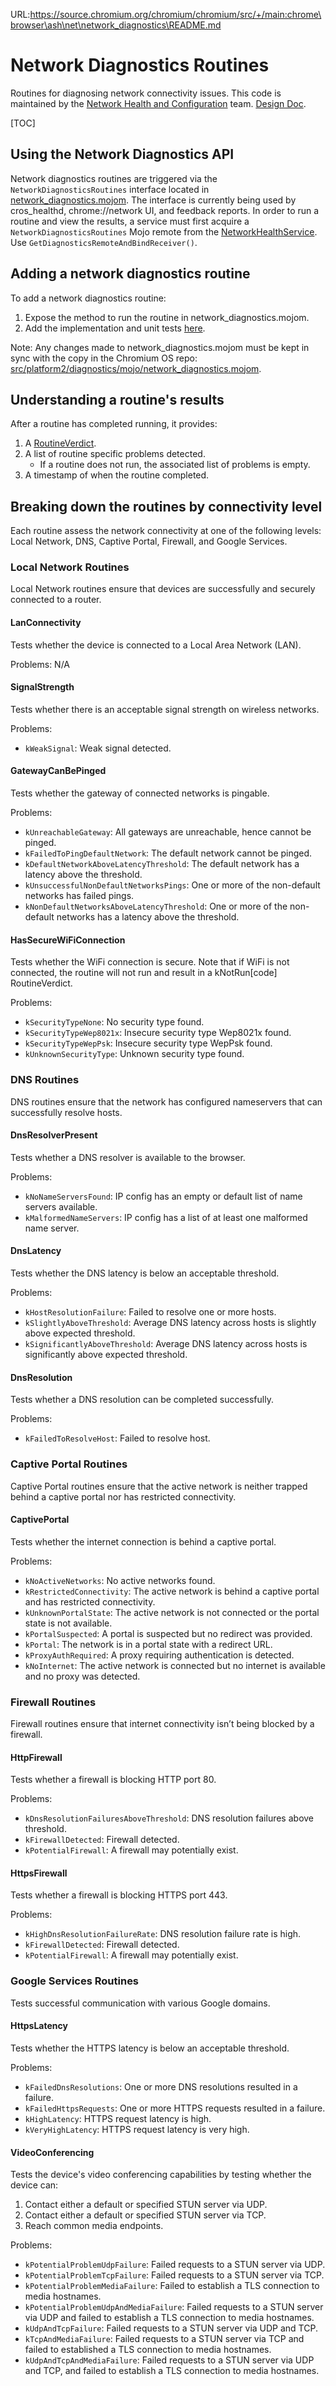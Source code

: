 URL:https://source.chromium.org/chromium/chromium/src/+/main:chrome\browser\ash\net\network_diagnostics\README.md
# Network Diagnostics Routines

Routines for diagnosing network connectivity issues. This code is maintained by
the [Network Health and Configuration] team. [Design Doc].

[TOC]

## Using the Network Diagnostics API

Network diagnostics routines are triggered via the `NetworkDiagnosticsRoutines`
interface located in [network_diagnostics.mojom]. The interface is currently
being used by cros_healthd, chrome://network UI, and feedback reports. In order
to run a routine and view the results, a service must first acquire a
`NetworkDiagnosticsRoutines` Mojo remote from the [NetworkHealthService]. Use
`GetDiagnosticsRemoteAndBindReceiver()`.

## Adding a network diagnostics routine

To add a network diagnostics routine:
1. Expose the method to run the routine in network_diagnostics.mojom.
2. Add the implementation and unit tests [here].

Note: Any changes made to network_diagnostics.mojom must be kept in sync with
the copy in the Chromium OS repo:
[src/platform2/diagnostics/mojo/network_diagnostics.mojom].

## Understanding a routine's results

After a routine has completed running, it provides:
1. A [RoutineVerdict].
1. A list of routine specific problems detected.
    * If a routine does not run, the associated list of problems is empty.
1. A timestamp of when the routine completed.

## Breaking down the routines by connectivity level

Each routine assess the network connectivity at one of the following levels:
Local Network, DNS, Captive Portal, Firewall, and Google Services.

### Local Network Routines

Local Network routines ensure that devices are successfully and securely
connected to a router.

#### LanConnectivity

Tests whether the device is connected to a Local Area Network (LAN).

Problems: N/A

#### SignalStrength

Tests whether there is an acceptable signal strength on wireless networks.

Problems:
* `kWeakSignal`: Weak signal detected.

#### GatewayCanBePinged

Tests whether the gateway of connected networks is pingable.

Problems:
* `kUnreachableGateway`: All gateways are unreachable, hence cannot be pinged.
* `kFailedToPingDefaultNetwork`: The default network cannot be pinged.
* `kDefaultNetworkAboveLatencyThreshold`: The default network has a latency
   above the threshold.
* `kUnsuccessfulNonDefaultNetworksPings`: One or more of the non-default
   networks has failed pings.
* `kNonDefaultNetworksAboveLatencyThreshold`: One or more of the non-default
   networks has a latency above the threshold.

#### HasSecureWiFiConnection

Tests whether the WiFi connection is secure. Note that if WiFi is not connected,
the routine will not run and result in a kNotRun[code] RoutineVerdict.

Problems:
* `kSecurityTypeNone`: No security type found.
* `kSecurityTypeWep8021x`: Insecure security type Wep8021x found.
* `kSecurityTypeWepPsk`: Insecure security type WepPsk found.
* `kUnknownSecurityType`: Unknown security type found.

### DNS Routines

DNS routines ensure that the network has configured nameservers that can
successfully resolve hosts.

#### DnsResolverPresent

Tests whether a DNS resolver is available to the browser.

Problems:
* `kNoNameServersFound`: IP config has an empty or default list of name servers available.
* `kMalformedNameServers`: IP config has a list of at least one malformed name
   server.
#### DnsLatency

Tests whether the DNS latency is below an acceptable threshold.

Problems:
* `kHostResolutionFailure`: Failed to resolve one or more hosts.
* `kSlightlyAboveThreshold`: Average DNS latency across hosts is slightly above
   expected threshold.
* `kSignificantlyAboveThreshold`: Average DNS latency across hosts is
   significantly above expected threshold.

#### DnsResolution

Tests whether a DNS resolution can be completed successfully.

Problems:
* `kFailedToResolveHost`: Failed to resolve host.

### Captive Portal Routines

Captive Portal routines ensure that the active network is neither trapped behind
a captive portal nor has restricted connectivity.

#### CaptivePortal

Tests whether the internet connection is behind a captive portal.

Problems:
* `kNoActiveNetworks`: No active networks found.
* `kRestrictedConnectivity`: The active network is behind a captive portal and
    has restricted connectivity.
* `kUnknownPortalState`: The active network is not connected or the portal
    state is not available.
* `kPortalSuspected`: A portal is suspected but no redirect was provided.
* `kPortal`: The network is in a portal state with a redirect URL.
* `kProxyAuthRequired`: A proxy requiring authentication is detected.
* `kNoInternet`: The active network is connected but no internet is available
    and no proxy was detected.


### Firewall Routines

Firewall routines ensure that internet connectivity isn’t being blocked by a firewall.

#### HttpFirewall

Tests whether a firewall is blocking HTTP port 80.

Problems:
* `kDnsResolutionFailuresAboveThreshold`: DNS resolution failures above
   threshold.
* `kFirewallDetected`: Firewall detected.
* `kPotentialFirewall`: A firewall may potentially exist.

#### HttpsFirewall

Tests whether a firewall is blocking HTTPS port 443.

Problems:
* `kHighDnsResolutionFailureRate`: DNS resolution failure rate is high.
* `kFirewallDetected`: Firewall detected.
* `kPotentialFirewall`: A firewall may potentially exist.

### Google Services Routines

Tests successful communication with various Google domains.

#### HttpsLatency

Tests whether the HTTPS latency is below an acceptable threshold.

Problems:
* `kFailedDnsResolutions`: One or more DNS resolutions resulted in a failure.
* `kFailedHttpsRequests`: One or more HTTPS requests resulted in a failure.
* `kHighLatency`: HTTPS request latency is high.
* `kVeryHighLatency`: HTTPS request latency is very high.

#### VideoConferencing

Tests the device's video conferencing capabilities by testing whether the device
can:
1. Contact either a default or specified STUN server via UDP.
2. Contact either a default or specified STUN server via TCP.
3. Reach common media endpoints.

Problems:
* `kPotentialProblemUdpFailure`: Failed requests to a STUN server via UDP.
* `kPotentialProblemTcpFailure`: Failed requests to a STUN server via TCP.
* `kPotentialProblemMediaFailure`: Failed to establish a TLS connection to media hostnames.
* `kPotentialProblemUdpAndMediaFailure`: Failed requests to a STUN server via
UDP and failed to establish a TLS connection to media hostnames.
* `kUdpAndTcpFailure`: Failed requests to a STUN server via UDP and TCP.
* `kTcpAndMediaFailure`: Failed requests to a STUN server via TCP and failed to
established a TLS connection to media hostnames.
* `kUdpAndTcpAndMediaFailure`: Failed requests to a STUN server via UDP and TCP,
and failed to establish a TLS connection to media hostnames.

[Network Health and Configuration]: https://docs.google.com/document/d/10DSy-jZXaRo9I9aq1UqERy76t7HkgGvInWk57pHEkzg
[network_diagnostics.mojom]: https://source.chromium.org/chromium/chromium/src/+/main:chromeos/services/network_health/public/mojom/network_diagnostics.mojom
[NetworkHealthService]: https://source.chromium.org/chromium/chromium/src/+/main:chrome/browser/ash/net/network_health/network_health_service.h
[here]: https://source.chromium.org/chromium/chromium/src/+/main:chrome/browser/ash/net/network_diagnostics/
[RoutineVerdict]: https://source.chromium.org/chromium/chromium/src/+/main:chromeos/services/network_health/public/mojom/network_diagnostics.mojom;l=12;drc=93304dcbcf58b0af39403af08928ea4e4ec28e6d
[Design Doc]: https://docs.google.com/document/d/1d5EoPBlsomWQ4HzqejFPG4v1d2cvPSndj7nmCjNZSSc
[src/platform2/diagnostics/mojo/network_diagnostics.mojom]: http://cs/chromeos_public/src/platform2/diagnostics/cros_healthd/network_diagnostics/
